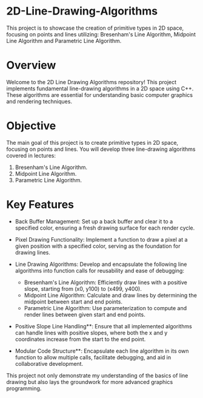 # 2D-Line-Drawing-Algorithms
This project is to showcase the creation of  primitive types in 2D space, focusing on points and lines utilizing: Bresenham's Line Algorithm,  Midpoint Line Algorithm and  Parametric Line Algorithm.

# Overview

Welcome to the 2D Line Drawing Algorithms repository! This project implements fundamental line-drawing algorithms in a 2D space using C++. These algorithms are essential for understanding basic computer graphics and rendering techniques.

# Objective

The main goal of this project is to create primitive types in 2D space, focusing on points and lines. You will develop three line-drawing algorithms covered in lectures:

1. Bresenham's Line Algorithm.
2. Midpoint Line Algorithm.
3. Parametric Line Algorithm.

# Key Features

- Back Buffer Management: Set up a back buffer and clear it to a specified color, ensuring a fresh drawing surface for each render cycle.
  
- Pixel Drawing Functionality: Implement a function to draw a pixel at a given position with a specified color, serving as the foundation for drawing lines.

- Line Drawing Algorithms: Develop and encapsulate the following line algorithms into function calls for reusability and ease of debugging:
  - Bresenham's Line Algorithm: Efficiently draw lines with a positive slope, starting from (x0, y100) to (x499, y400).
  - Midpoint Line Algorithm: Calculate and draw lines by determining the midpoint between start and end points.
  - Parametric Line Algorithm: Use parameterization to compute and render lines between given start and end points.

- Positive Slope Line Handling**: Ensure that all implemented algorithms can handle lines with positive slopes, where both the x and y coordinates increase from the start to the end point.

- Modular Code Structure**: Encapsulate each line algorithm in its own function to allow multiple calls, facilitate debugging, and aid in collaborative development.

This project not only demonstrate my understanding of the basics of line drawing but also lays the groundwork for more advanced graphics programming.
